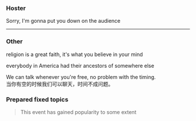 ### Hoster

Sorry, I'm gonna put you down on the audience <br>

<hr>


### Other

religion is a great faith, it's what you believe in your mind

everybody in America had their ancestors of  somewhere else


We can talk whenever you're free, no problem with the timing. <br>
当你有空的时候我们可以聊天，时间不成问题。 <br>

### Prepared fixed topics
> This event has gained popularity to some extent


